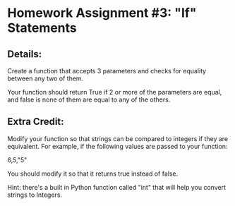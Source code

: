 # Homework Assignment #3: "If" Statements


## Details:
 
Create a function that accepts 3 parameters and checks for equality
between any two of them. 

Your function should return True if 2 or more of the parameters are equal, and
false is none of them are equal to any of the others.


## Extra Credit:

Modify your function so that strings can be compared to integers if they are
equivalent. For example, if the following values are passed to your function:

6,5,"5"

You should modify it so that it returns true instead of false. 

Hint: there's a built in Python function called "int" that will help 
you convert strings to Integers.
